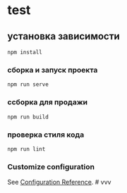 # test

## установка зависимости
```
npm install
```

### сборка и запуск проекта
```
npm run serve
```

### ссборка для продажи
```
npm run build
```

### проверка стиля кода
```
npm run lint
```

### Customize configuration
See [Configuration Reference](https://cli.vuejs.org/config/).
#   v v v  
 